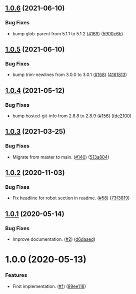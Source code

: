 ## [1.0.6](https://github.com/thenativeweb/try-catch-expression/compare/1.0.5...1.0.6) (2021-06-10)


### Bug Fixes

* bump glob-parent from 5.1.1 to 5.1.2 ([#169](https://github.com/thenativeweb/try-catch-expression/issues/169)) ([5900c6b](https://github.com/thenativeweb/try-catch-expression/commit/5900c6b84adf426e2b6d4f10bd22cd98f5d4b686))

## [1.0.5](https://github.com/thenativeweb/try-catch-expression/compare/1.0.4...1.0.5) (2021-06-10)


### Bug Fixes

* bump trim-newlines from 3.0.0 to 3.0.1 ([#168](https://github.com/thenativeweb/try-catch-expression/issues/168)) ([4161813](https://github.com/thenativeweb/try-catch-expression/commit/4161813e7b0a652fc8a708a08ee249f633b5f4b5))

## [1.0.4](https://github.com/thenativeweb/try-catch-expression/compare/1.0.3...1.0.4) (2021-05-12)


### Bug Fixes

* bump hosted-git-info from 2.8.8 to 2.8.9 ([#156](https://github.com/thenativeweb/try-catch-expression/issues/156)) ([fde2100](https://github.com/thenativeweb/try-catch-expression/commit/fde2100505a9519b32cd97674828f7ff3e7cadfb))

## [1.0.3](https://github.com/thenativeweb/try-catch-expression/compare/1.0.2...1.0.3) (2021-03-25)


### Bug Fixes

* Migrate from master to main. ([#140](https://github.com/thenativeweb/try-catch-expression/issues/140)) ([513a804](https://github.com/thenativeweb/try-catch-expression/commit/513a804e261ba97bb1dad57eb24bdce1a3541a6c))

## [1.0.2](https://github.com/thenativeweb/try-catch-expression/compare/1.0.1...1.0.2) (2020-11-03)


### Bug Fixes

* Fix headline for robot section in readme. ([#58](https://github.com/thenativeweb/try-catch-expression/issues/58)) ([73f3819](https://github.com/thenativeweb/try-catch-expression/commit/73f38192d3347e1aefa638e26d814142ff59c232))

## [1.0.1](https://github.com/thenativeweb/try-catch-expression/compare/1.0.0...1.0.1) (2020-05-14)


### Bug Fixes

* Improve documentation. ([#2](https://github.com/thenativeweb/try-catch-expression/issues/2)) ([d6daaed](https://github.com/thenativeweb/try-catch-expression/commit/d6daaed773f78610aef89747ac47b7b0aca47fd5))

# 1.0.0 (2020-05-13)


### Features

* First implementation. ([#1](https://github.com/thenativeweb/try-catch-expression/issues/1)) ([89ee118](https://github.com/thenativeweb/try-catch-expression/commit/89ee118bbea2d3e913fee9e39e9f4fa34fc0d58b))
